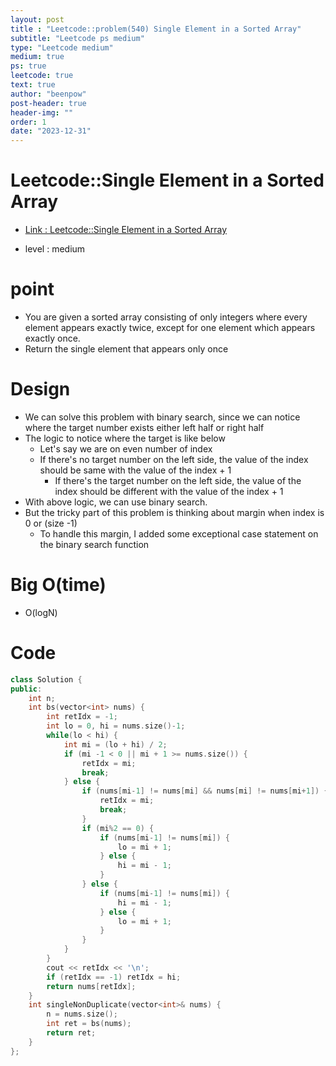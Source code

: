 ```yaml
---
layout: post
title : "Leetcode::problem(540) Single Element in a Sorted Array"
subtitle: "Leetcode ps medium"
type: "Leetcode medium"
medium: true
ps: true
leetcode: true
text: true
author: "beenpow"
post-header: true
header-img: ""
order: 1
date: "2023-12-31"
---
```


# Leetcode::Single Element in a Sorted Array
- [Link : Leetcode::Single Element in a Sorted Array](https://leetcode.com/problems/single-element-in-a-sorted-array/description/)

- level : medium

# point
- You are given a sorted array consisting of only integers where every element appears exactly twice, except for one element which appears exactly once.
- Return the single element that appears only once

# Design
- We can solve this problem with binary search, since we can notice where the target number exists either left half or right half
- The logic to notice where the target is like below
  - Let's say we are on even number of index
  - If there's no target number on the left side, the value of the index should be same with the value of the index + 1
	- If there's the target number on the left side, the value of the index should be different with the value of the index + 1
- With above logic, we can use binary search.
- But the tricky part of this problem is thinking about margin when index is 0 or (size -1)
	- To handle this margin, I added some exceptional case statement on the binary search function

# Big O(time)
- O(logN)

# Code

```cpp
class Solution {
public:
    int n;
    int bs(vector<int> nums) {
        int retIdx = -1;
        int lo = 0, hi = nums.size()-1;
        while(lo < hi) {
            int mi = (lo + hi) / 2;
            if (mi -1 < 0 || mi + 1 >= nums.size()) {
                retIdx = mi;
                break;
            } else {
                if (nums[mi-1] != nums[mi] && nums[mi] != nums[mi+1]) {
                    retIdx = mi;
                    break;
                }
                if (mi%2 == 0) {
                    if (nums[mi-1] != nums[mi]) {
                        lo = mi + 1;
                    } else {
                        hi = mi - 1;
                    }
                } else {
                    if (nums[mi-1] != nums[mi]) {
                        hi = mi - 1;
                    } else {
                        lo = mi + 1;
                    }
                }
            }
        }
        cout << retIdx << '\n';
        if (retIdx == -1) retIdx = hi;
        return nums[retIdx];
    }
    int singleNonDuplicate(vector<int>& nums) {
        n = nums.size();
        int ret = bs(nums);
        return ret;
    }
};
```
